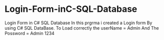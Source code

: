 # Login-Form-inC-SQL-Database
Login Form in C# SQL Database
In this prgrma i created a Login form By using C# SQL DataBase.
To Load correctly the userName = Admin 
And The Possword = Admin 1234
